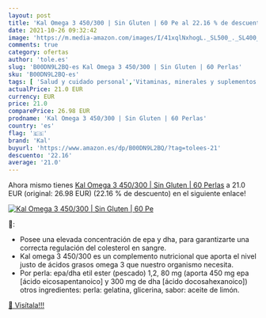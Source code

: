 ```yaml
---
layout: post
title: 'Kal Omega 3 450/300 | Sin Gluten | 60 Pe al 22.16 % de descuento'
date: 2021-10-26 09:32:42
image: 'https://m.media-amazon.com/images/I/41xqlNxhogL._SL500_._SL400_.jpg'
comments: true
category: ofertas
author: 'tole.es'
slug: 'B00DN9L2BQ-es Kal Omega 3 450/300 | Sin Gluten | 60 Perlas'
sku: 'B00DN9L2BQ-es'
tags: [ 'Salud y cuidado personal','Vitaminas, minerales y suplementos en medicamentos, remedios y suplementos dietéticos','gluten','kal','sin', ]
actualPrice: 21.0 EUR
currency: EUR
price: 21.0
comparePrice: 26.98 EUR
prodname: 'Kal Omega 3 450/300 | Sin Gluten | 60 Perlas'
country: 'es'
flag: '🇪🇸'
brand: 'Kal'
buyurl: 'https://www.amazon.es/dp/B00DN9L2BQ/?tag=tolees-21'
descuento: '22.16'
average: '21.0'
---
```


Ahora mismo tienes [Kal Omega 3 450/300 | Sin Gluten | 60 Perlas](https://www.amazon.es/dp/B00DN9L2BQ/?tag=tolees-21) a 21.0 EUR (original: 26.98 EUR) (22.16 %  de descuento) en el siguiente enlace!

[![Kal Omega 3 450/300 | Sin Gluten | 60 Pe](https://m.media-amazon.com/images/I/41xqlNxhogL._SL500_._SL400_.jpg)](https://www.amazon.es/dp/B00DN9L2BQ/?tag=tolees-21)

🔎:

- Posee una elevada concentración de epa y dha, para garantizarte una correcta regulación del colesterol en sangre.
- Kal omega 3 450/300 es un complemento nutricional que aporta el nivel justo de ácidos grasos omega 3 que nuestro organismo necesita.
- Por perla: epa/dha etil ester (pescado) 1,2, 80 mg (aporta 450 mg epa [ácido eicosapentanoico] y 300 mg de dha [ácido docosahexanoico]) otros ingredientes: perla: gelatina, glicerina, sabor: aceite de limón.

[🛒 Visítala!!!](https://www.amazon.es/dp/B00DN9L2BQ/?tag=tolees-21)

